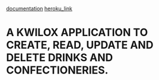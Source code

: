 [documentation](https://documenter.getpostman.com/view/)
[heroku_link](https://kwilox.herokuapp.com/)
# A KWILOX APPLICATION TO CREATE, READ, UPDATE AND DELETE DRINKS AND CONFECTIONERIES.